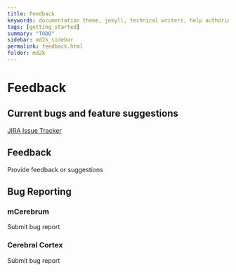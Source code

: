 ```yaml
---
title: Feedback
keywords: documentation theme, jekyll, technical writers, help authoring tools, hat replacements
tags: [getting_started]
summary: "TODO"
sidebar: md2k_sidebar
permalink: feedback.html
folder: md2k
---
```


<script type="text/javascript" src="https://md2korg.atlassian.net/s/463656ebdf0010e63f7a8c72a675b214-T/sli67f/72002/b6b48b2829824b869586ac216d119363/2.0.14/_/download/batch/com.atlassian.jira.collector.plugin.jira-issue-collector-plugin:issuecollector/com.atlassian.jira.collector.plugin.jira-issue-collector-plugin:issuecollector.js?locale=en-US&collectorId=c845e9c4"></script>
<script type="text/javascript" src="https://md2korg.atlassian.net/s/463656ebdf0010e63f7a8c72a675b214-T/sli67f/72002/b6b48b2829824b869586ac216d119363/2.0.14/_/download/batch/com.atlassian.jira.collector.plugin.jira-issue-collector-plugin:issuecollector/com.atlassian.jira.collector.plugin.jira-issue-collector-plugin:issuecollector.js?locale=en-US&collectorId=53de3368"></script>
<script type="text/javascript" src="https://md2korg.atlassian.net/s/463656ebdf0010e63f7a8c72a675b214-T/sli67f/72002/b6b48b2829824b869586ac216d119363/2.0.14/_/download/batch/com.atlassian.jira.collector.plugin.jira-issue-collector-plugin:issuecollector/com.atlassian.jira.collector.plugin.jira-issue-collector-plugin:issuecollector.js?locale=en-US&collectorId=b5074839"></script>

# Feedback

## Current bugs and feature suggestions
<a href="https://md2korg.atlassian.net/issues/?filter=-4">JIRA Issue Tracker</a>


## Feedback
<a id="feedback-button">Provide feedback or suggestions</a>


## Bug Reporting

### mCerebrum
<a id="mc-bug-button">Submit bug report</a>

### Cerebral Cortex
<a id="cc-bug-button">Submit bug report</a>


<script type="text/javascript">
window.ATL_JQ_PAGE_PROPS =  $.extend(window.ATL_JQ_PAGE_PROPS, {
  'c845e9c4' : {
    "triggerFunction": function(showCollectorDialog) {
      //Requires that jQuery is available!
      jQuery("#mc-bug-button").click(function(e) {
        e.preventDefault();
        showCollectorDialog();
      });
    },
    // ==== we add the code below to set the field values ====
    fieldValues: {
      description : 'Submitter Name: \n\nEmail: \n\nDetails: \n\n\nExpected result: \n\n\nActual result: \n\n\nSteps to reproduce: \n\n\nAdditional information: \n\n',
      environment : 'Android version: \nApplication name: \nApplication version: '
    }
  },
  '53de3368' : {
    "triggerFunction": function(showCollectorDialog) {
      //Requires that jQuery is available!
      jQuery("#cc-bug-button").click(function(e) {
        e.preventDefault();
        showCollectorDialog();
      });
    },
    // ==== we add the code below to set the field values ====
    fieldValues: {
      description : 'Submitter Name: \n\nEmail: \n\nDetails: \n\n\nExpected result: \n\n\nActual result: \n\n\nSteps to reproduce: \n\n\nAdditional information: \n\n'
    }
  },
  'b5074839' : {
    "triggerFunction": function(showCollectorDialog) {
      //Requires that jQuery is available!
      jQuery("#feedback-button").click(function(e) {
        e.preventDefault();
        showCollectorDialog();
      });
    }
  },
});
</script>

<!-- Required Footer for all pages -->
<!-- {% include links.html %} -->
